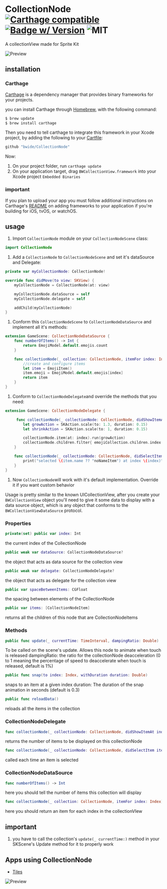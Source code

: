 # CollectionNode [![Carthage compatible](https://img.shields.io/badge/Carthage-compatible-4BC51D.svg?style=flat)](https://github.com/Carthage/Carthage) [![Badge w/ Version](https://cocoapod-badges.herokuapp.com/v/NSStringMask/badge.png)](https://cocoapods.org/pods/CollectionNode) ![MIT](https://cocoapod-badges.herokuapp.com/l/NSStringMask/badge.png)

 A collectionView made for Sprite Kit
 
 ![Preview](https://github.com/bwide/BWCollectionView/blob/master/iphonePreview.gif)

## installation

### Carthage

[Carthage](https://github.com/Carthage/Carthage) is a dependency manager that provides binary frameworks for your projects.

you can install Carthage through [Homebrew](http://brew.sh/), with the following command:

```bash
$ brew update
$ brew install carthage
```

Then you need to tell carthage to integrate this framework in your Xcode project, by adding the following to your [Cartfile](https://github.com/Carthage/Carthage/blob/master/Documentation/Artifacts.md#cartfile):

```ruby
github "bwide/CollectionNode"
```

Now:

1. On your project folder, run `carthage update` 
1. On your application target, drag `BWCollectionView.framework` into your Xcode project `Embedded Binaries`

### important

If you plan to upload your app you must follow additional instructions on Carthage's [README](https://github.com/Carthage/Carthage/blob/master/README.md) on adding frameworks to your application if you're building for iOS, tvOS, or watchOS.

## usage

1. Import  ```CollectionNode``` module on your  ```CollectionNodeScene```  class:

```swift
import CollectionNode
```

1. Add a ```CollectionNode``` to ```CollectionNodeScene``` and set it's dataSource and Delegate:

```swift
private var myCollectionNode: CollectionNode!

override func didMove(to view: SKView) {
    myCollectionNode = CollectionNode(at: view)

    myCollectionNode.dataSource = self
    myCollectionNode.delegate = self

    addChild(myCollectionNode)
}
```

1. Conform this ```CollectionNodeScene``` to ```CollectionNodeDataSource``` and implement all it's methods:
```swift
extension GameScene: CollectionNodeDataSource {
    func numberOfItems() -> Int {
        return EmojiModel.default.emojis.count
    }

    func collectionNode(_ collection: CollectionNode, itemFor index: Index) -> CollectionNodeItem {
        //create and configure items
        let item = EmojiItem()
        item.emoji = EmojiModel.default.emojis[index]
        return item
    }
}
```
1. Conform to ```CollectionNodeDelegate```and override the methods that you need:
```swift
extension GameScene: CollectionNodeDelegate {

     func collectionNode(_ collectionNode: CollectionNode, didShowItemAt index: Index) {
        let growAction = SKAction.scale(to: 1.3, duration: 0.15)
        let shrinkAction = SKAction.scale(to: 1, duration: 0.15)

        collectionNode.item(at: index).run(growAction)
        collectionNode.children.filter{ emojiCollection.children.index(of: $0) != index }.forEach{ $0.run(shrinkAction) }
    }

    func collectionNode(_ collectionNode: CollectionNode, didSelectItem item: CollectionNodeItem, at index: Index) {
        print("selected \(item.name ?? "noNameItem") at index \(index)")
    }
}
```
1. Now ```CollectionNode```will work with it's default implementation. Override it if you want custom behavior

Usage is pretty similar to the known UICollectionView, after you create your `BWCollectionView` object you'll need to give it some data to display with a data source object, which is any object that conforms to the `BWCollectionViewDataSource` protocol.

### Properties

```swift
private(set) public var index: Int
```
the current index of the CollectionNode

```swift
public weak var dataSource: CollectionNodeDataSource?
```
the object that acts as data source for the collection view

```swift
public weak var delegate: CollectionNodeDelegate?
```
the object that acts as delegate for the collection view

```swift
public var spaceBetweenItems: CGFloat
```
the spacing between elements of the CollectionNode

```swift
public var items: [CollectionNodeItem]
```
returns all the children of this node that are CollectionNodeItems

### Methods

```swift
public func update(_ currentTime: TimeInterval, dampingRatio: Double)
```
To be called on the scene's update. Allows this node to animate when touch is released
dampingRatio: the ratio for the collectionNode deacceleration (0 to 1 meaning the percentage of speed to deaccelerate when touch is released, default is 1%)

```swift
public func snap(to index: Index, withDuration duration: Double)
```
snaps to an item at a given index
duration: The duration of the snap animation in seconds (default is 0.3)

```swift
public func reloadData()
```
reloads all the items in the collection


### CollectionNodeDelegate

```swift
func collectionNode(_ collectionNode: CollectionNode, didShowItemAt index: Index) -> Void
```
returns the number of items to be displayed on this collectionNode


```swift
func collectionNode(_ collectionNode: CollectionNode, didSelectItem item: CollectionNodeItem, at index: Index ) -> Void
```
called each time an item is selected

### CollectionNodeDataSource

```swift
func numberOfItems() -> Int
```
here you should tell the number of items this collection will display


```swift
func collectionNode(_ collection: CollectionNode, itemFor index: Index) -> CollectionNodeItem
```
here you should return an item for each index in the collectionVIew

## important
1. you have to call the collection's `update(_ currentTime:)` method in your SKScene's Update method for it to properly work

## Apps using CollectionNode

* [Tiles](https://itunes.apple.com/br/app/tiles-puzzle-game/id1253612564?mt=8)

![Preview](https://github.com/bwide/CollectionNode/blob/master/tiles.gif)
